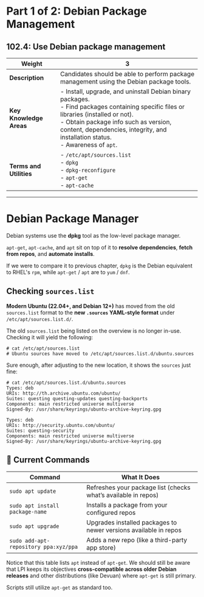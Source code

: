 # Part 1 of 2: Debian Package Management 

## 102.4: Use Debian package management

| **Weight**              | **3**                                                                                                                                                                                                                                                                       |
| ----------------------- | --------------------------------------------------------------------------------------------------------------------------------------------------------------------------------------------------------------------------------------------------------------------------- |
| **Description**         | Candidates should be able to perform package management using the Debian package tools.                                                                                                                                                                                     |
| **Key Knowledge Areas** | - Install, upgrade, and uninstall Debian binary packages.  <br>- Find packages containing specific files or libraries (installed or not).  <br>- Obtain package info such as version, content, dependencies, integrity, and installation status.  <br>- Awareness of `apt`. |
| **Terms and Utilities** | - `/etc/apt/sources.list` <br>- `dpkg`<br>- `dpkg-reconfigure`<br>- `apt-get`<br>- `apt-cache`                                                                                                                                                                              |

---

# Debian Package Manager
Debian systems use the **dpkg** tool as the low-level package manager.  

`apt-get`, `apt-cache`, and `apt` sit on top of it to **resolve dependencies**, **fetch from repos**, and **automate installs**.

If we were to compare it to previous chapter, `dpkg` is the Debian equivalent to RHEL's `rpm`, while `apt-get` / `apt` are to `yum` / `dnf`.

## Checking `sources.list`
**Modern Ubuntu (22.04+, and Debian 12+)** has moved from the old `sources.list` format to the **new `.sources` YAML-style format** under `/etc/apt/sources.list.d/`. 

The old `sources.list` being listed on the overview is no longer in-use. Checking it will yield the following:
```
# cat /etc/apt/sources.list
# Ubuntu sources have moved to /etc/apt/sources.list.d/ubuntu.sources
```

Sure enough, after adjusting to the new location, it shows the `sources` just fine:
```
# cat /etc/apt/sources.list.d/ubuntu.sources
Types: deb
URIs: http://th.archive.ubuntu.com/ubuntu/
Suites: questing questing-updates questing-backports
Components: main restricted universe multiverse
Signed-By: /usr/share/keyrings/ubuntu-archive-keyring.gpg

Types: deb
URIs: http://security.ubuntu.com/ubuntu/
Suites: questing-security
Components: main restricted universe multiverse
Signed-By: /usr/share/keyrings/ubuntu-archive-keyring.gpg
```

## 🧭 Current Commands

| Command                               | What It Does                                                     |
| ------------------------------------- | ---------------------------------------------------------------- |
| `sudo apt update`                     | Refreshes your package list (checks what’s available in repos)   |
| `sudo apt install package-name`       | Installs a package from your configured repos                    |
| `sudo apt upgrade`                    | Upgrades installed packages to newer versions available in repos |
| `sudo add-apt-repository ppa:xyz/ppa` | Adds a new repo (like a third-party app store)                   |

Notice that this table lists `apt` instead of `apt-get`. We should still be aware that LPI keeps its objectives **cross-compatible across older Debian releases** and other distributions (like Devuan) where `apt-get` is still primary.

Scripts still utilize `apt-get` as standard too.